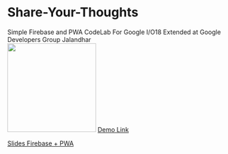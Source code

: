 # Share-Your-Thoughts
Simple Firebase and PWA CodeLab For Google I/O18 Extended at Google Developers Group Jalandhar
<br>
<img src="https://firebase.google.com/images/brand-guidelines/logo-built_white.png" width="200vh">
[Demo Link](https://sharemythought-eb15d.firebaseapp.com/)

[Slides Firebase + PWA](https://docs.google.com/presentation/d/e/2PACX-1vSYws3u4eV6QUWDysGMbJRQFmmdOsumgRmHolmQj2q2RVg8Ma6E1xYeoRWSPKwCEoHDzKkhTJzT2HzM/pub?start=false&loop=false&delayms=3000)
